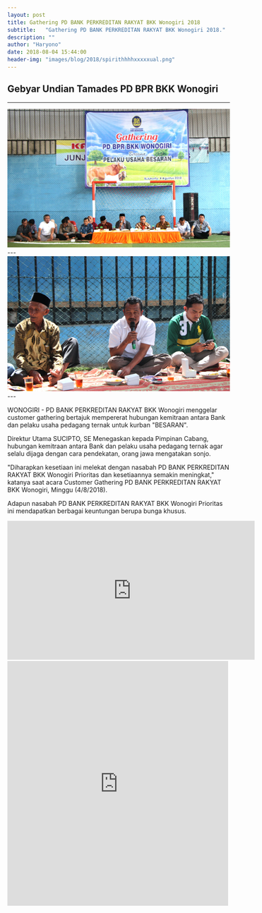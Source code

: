 ```yaml
---
layout: post
title: Gathering PD BANK PERKREDITAN RAKYAT BKK Wonogiri 2018
subtitle:   "Gathering PD BANK PERKREDITAN RAKYAT BKK Wonogiri 2018."
description: ""
author: "Haryono"
date: 2018-08-04 15:44:00
header-img: "images/blog/2018/spirithhhhxxxxxual.png"
---
```



## Gebyar Undian Tamades PD BPR BKK Wonogiri
---

<img src="/images/blog/2018/1.png" class="img-responsive img-centered" alt="">
---

<img src="/images/blog/2018/2.png" class="img-responsive img-centered" alt="">
---

WONOGIRI - PD BANK PERKREDITAN RAKYAT BKK Wonogiri menggelar customer gathering bertajuk mempererat hubungan kemitraan antara Bank dan pelaku usaha pedagang ternak untuk kurban "BESARAN".

Direktur Utama SUCIPTO, SE Menegaskan kepada Pimpinan Cabang, hubungan kemitraan antara Bank dan pelaku usaha pedagang ternak agar selalu dijaga dengan cara pendekatan, orang jawa mengatakan sonjo.

"Diharapkan kesetiaan ini melekat dengan nasabah PD BANK PERKREDITAN RAKYAT BKK Wonogiri Prioritas dan kesetiaannya semakin meningkat," katanya saat acara Customer Gathering PD BANK PERKREDITAN RAKYAT BKK Wonogiri, Minggu (4/8/2018).

Adapun nasabah PD BANK PERKREDITAN RAKYAT BKK Wonogiri Prioritas ini mendapatkan berbagai keuntungan berupa bunga khusus. 


<iframe width="560" height="315" src="https://www.youtube.com/embed/EEtyn2uVWDY" frameborder="0" allow="autoplay; encrypted-media" allowfullscreen></iframe></div>

<iframe src="https://web.facebook.com/plugins/post.php?href=https%3A%2F%2Fweb.facebook.com%2Fbprbkk%2Fposts%2F1762570407195504&width=500" width="500" height="555" style="border:none;overflow:hidden" scrolling="no" frameborder="0" allowTransparency="true" allow="encrypted-media"></iframe>


